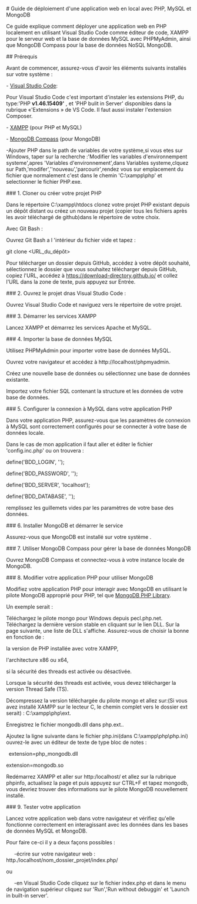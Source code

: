 ﻿\# Guide de déploiement d'une application web en local avec PHP, MySQL et MongoDB

Ce guide explique comment déployer une application web en PHP localement en utilisant Visual Studio Code comme éditeur de code, XAMPP pour le serveur web et la base de données MySQL avec PHPMyAdmin, ainsi que MongoDB Compass pour la base de données NoSQL MongoDB.

\## Prérequis

Avant de commencer, assurez-vous d'avoir les éléments suivants installés sur votre système :

\- [Visual Studio Code](<https://code.visualstudio.com/>):

Pour Visual Studio Code c'est important d'instaler les extensions PHP, du type:'PHP **v1.46.15409'** , et 'PHP bulit in Server' disponibles dans la rubrique «'Extensions » de VS Code.
Il faut aussi instaler l'extension Composer.

\- [XAMPP](https://www.apachefriends.org/index.html) (pour PHP et MySQL)

\- [MongoDB Compass](https://www.mongodb.com/try/download/compass) (pour MongoDB)

-Ajouter PHP dans le path de variables de votre système,si vous etes sur Windows, taper sur la recherche :'Modifier les variables d'environnempent systeme',apres 'Variables d'environnement',dans Variables systeme,clquez sur Path,'modifer',''nouveau','parcourir',rendez vous sur emplacement du fichier que normalement c'est dans le chemin 'C:\xampp\php' et selectionner le fichier  PHP.exe.

\### 1. Cloner ou créer votre projet PHP

Dans le répertoire C:\xampp\htdocs clonez votre projet PHP existant depuis un dépôt distant ou créez un nouveau projet (copier tous les fichiers après les avoir téléchargé de github)dans le répertoire de votre choix.

Avec Git Bash :

Ouvrez Git Bash a l 'intérieur du  fichier vide et tapez :

git clone <URL\_du\_dépôt>

Pour télécharger un dossier depuis GitHub, accédez à votre dépôt souhaité, sélectionnez le dossier que vous souhaitez télécharger depuis GitHub, copiez l'URL, accédez à <https://download-directory.github.io/> et collez l'URL dans la zone de texte, puis appuyez sur Entrée.


\### 2. Ouvrez le projet dnas Visual Studio Code :

Ouvrez Visual Studio Code et naviguez vers le répertoire de votre projet.



\### 3. Démarrer les services XAMPP

Lancez XAMPP et démarrez les services Apache et MySQL.


\### 4. Importer la base de données MySQL

Utilisez PHPMyAdmin pour importer votre base de données MySQL.

Ouvrez votre navigateur et accédez à http://localhost/phpmyadmin.

Créez une nouvelle base de données ou sélectionnez une base de données existante.

Importez votre fichier SQL contenant la structure et les données de votre base de données.



\### 5.  Configurer la connexion à MySQL dans votre application PHP

Dans votre application PHP, assurez-vous que les paramètres de connexion à MySQL sont correctement configurés pour se connecter à votre base de données locale.

Dans le cas de mon application il faut aller et éditer le fichier 'config.inc.php' ou on trouvera :

define('BDD\_LOGIN', '');

define('BDD\_PASSWORD', '');

define('BDD\_SERVER', 'localhost');

define('BDD\_DATABASE', '');

remplissez les guillemets vides par les paramètres de votre base des données.

\### 6.  Installer MongoDB et démarrer le service

Assurez-vous que MongoDB est installé sur votre système .


\### 7. Utiliser MongoDB Compass pour gérer la base de données MongoDB

Ouvrez MongoDB Compass et connectez-vous à votre instance locale de MongoDB.


\### 8. Modifier votre application PHP pour utiliser MongoDB

Modifiez votre application PHP pour interagir avec MongoDB en utilisant le pilote MongoDB approprié pour PHP, tel que [MongoDB PHP Library](https://docs.mongodb.com/drivers/php/).

Un exemple serait :

Téléchargez le pilote mongo pour Windows depuis pecl.php.net. Téléchargez la dernière version stable en cliquant sur le lien DLL. Sur la page suivante, une liste de DLL s'affiche. Assurez-vous de choisir la bonne en fonction de :

la version de PHP installée avec votre XAMPP,

l'architecture x86 ou x64,

si la sécurité des threads est activée ou désactivée.

Lorsque la sécurité des threads est activée, vous devez télécharger la version Thread Safe (TS).

Décompressez la version téléchargée du pilote mongo et allez sur:(Si vous avez installé XAMPP sur le lecteur C, le chemin complet vers le dossier ext serait) : C:\xampp\php\ext.

Enregistrez le fichier mongodb.dll dans php.ext..

Ajoutez la ligne suivante dans le fichier php.ini(dans C:\xampp\php\php.ini) ouvrez-le avec un éditeur de texte de type bloc de notes :

` `extension=php\_mongodb.dll

extension=mongodb.so

Redémarrez XAMPP et aller sur http:/localhost/ et allez sur la rubrique  phpinfo, actualisez la page et puis  appuyez sur CTRL+F et tapez mongodb, vous devriez trouver des informations sur le pilote MongoDB nouvellement installé.



\### 9. Tester votre application

Lancez votre application web dans votre navigateur et vérifiez qu'elle fonctionne correctement en interagissant avec les données dans les bases de données MySQL et MongoDB.

Pour faire ce-ci il y a deux façons possibles :

`	`-écrire sur votre navigateur web : http./localhost/nom\_dossier\_projet/index.php/

ou

`	`-en Visual Studio Code cliquez sur le fichier index.php et dans le menu de navigation supérieur cliquez sur 'Run','Run without debuggin' et 'Launch in built-in server'.





